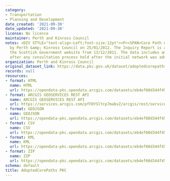 ```yaml
---
category:
- Transportation
- Planning and Development
date_created: '2021-09-30'
date_updated: '2021-09-30'
license: No licence
maintainer: Perth and Kinross Council
notes: <DIV STYLE="text-align:Left;font-size:12pt"><P><SPAN>Core Path network adopted
  by Perth &amp; Kinross Council on 25/01/2012. The Inquiry Report is available on
  the Scottish Government website from 13/12/2011. The data includes amendments made
  after any consultation process held after the initial network was adopted.</SPAN></P></DIV>
organization: Perth and Kinross Council
original_dataset_link: https://data.pkc.gov.uk/dataset/adoptedcorepaths-pkc
records: null
resources:
- format: HTML
  name: HTML
  url: https://opendata-pkc.opendata.arcgis.com/datasets/eb4ef60d344f4531ba2c628686e6cb15_0
- format: ARCGIS GEOSERVICES REST API
  name: ARCGIS GEOSERVICES REST API
  url: https://services.arcgis.com/pfFDYSlYcp7mabvZ/arcgis/rest/services/AdoptedCorePaths_PKC/FeatureServer/0
- format: GEOJSON
  name: GEOJSON
  url: https://opendata-pkc.opendata.arcgis.com/datasets/eb4ef60d344f4531ba2c628686e6cb15_0.geojson?outSR=%7B%22latestWkid%22%3A27700%2C%22wkid%22%3A27700%7D
- format: CSV
  name: CSV
  url: https://opendata-pkc.opendata.arcgis.com/datasets/eb4ef60d344f4531ba2c628686e6cb15_0.csv?outSR=%7B%22latestWkid%22%3A27700%2C%22wkid%22%3A27700%7D
- format: KML
  name: KML
  url: https://opendata-pkc.opendata.arcgis.com/datasets/eb4ef60d344f4531ba2c628686e6cb15_0.kml?outSR=%7B%22latestWkid%22%3A27700%2C%22wkid%22%3A27700%7D
- format: ZIP
  name: ZIP
  url: https://opendata-pkc.opendata.arcgis.com/datasets/eb4ef60d344f4531ba2c628686e6cb15_0.zip?outSR=%7B%22latestWkid%22%3A27700%2C%22wkid%22%3A27700%7D
schema: default
title: AdoptedCorePaths PKC
---
```

